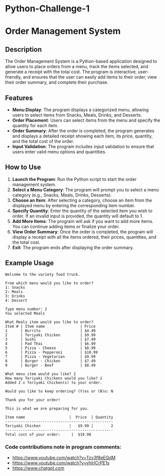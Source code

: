 # Python-Challenge-1

# Order Management System

## Description

The Order Management System is a Python-based application designed to allow users to place orders from a menu, track the items selected, and generate a receipt with the total cost. The program is interactive, user-friendly, and ensures that the user can easily add items to their order, view their order summary, and complete their purchase.

## Features

- **Menu Display**: The program displays a categorized menu, allowing users to select items from Snacks, Meals, Drinks, and Desserts.
- **Order Placement**: Users can select items from the menu and specify the quantity for each item.
- **Order Summary**: After the order is completed, the program generates and displays a detailed receipt showing each item, its price, quantity, and the total cost of the order.
- **Input Validation**: The program includes input validation to ensure that users enter valid menu options and quantities.

## How to Use

1. **Launch the Program**: Run the Python script to start the order management system.
2. **Select a Menu Category**: The program will prompt you to select a menu category (e.g., Snacks, Meals, Drinks, Desserts).
3. **Choose an Item**: After selecting a category, choose an item from the displayed menu by entering the corresponding item number.
4. **Specify Quantity**: Enter the quantity of the selected item you wish to order. If an invalid input is provided, the quantity will default to 1.
5. **Add More Items**: The program will ask if you want to add more items. You can continue adding items or finalize your order.
6. **View Order Summary**: Once the order is completed, the program will display a receipt with all the items ordered, their prices, quantities, and the total cost.
7. **Exit**: The program ends after displaying the order summary.

## Example Usage

```plaintext
Welcome to the variety food truck.

From which menu would you like to order? 
1: Snacks
2: Meals
3: Drinks
4: Dessert

Type menu number: 2
You selected Meals

What Meals item would you like to order? 
Item # | Item name                | Price
1      | Burrito                  | $4.49
2      | Teriyaki Chicken         | $9.99
3      | Sushi                    | $7.49
4      | Pad Thai                 | $6.99
5      | Pizza - Cheese           | $8.99
6      | Pizza - Pepperoni        | $10.99
7      | Pizza - Vegetarian       | $9.99
8      | Burger - Chicken         | $7.49
9      | Burger - Beef            | $8.49

What menu item would you like? 2
How many Teriyaki Chickens would you like? 2
Added 2 x Teriyaki Chicken(s) to your order.

Would you like to keep ordering? (Y)es or (N)o: N

Thank you for your order!

This is what we are preparing for you.

Item name                    |  Price  | Quantity
-------------------------------------------------
Teriyaki Chicken             |   $9.99 |        2
-------------------------------------------------
Total cost of your order:     |  $19.98
```


### Code contributions note in program comments:
- https://www.youtube.com/watch?v=Tzv3f8eEQdM
- https://www.youtube.com/watch?v=vhlrICrPE1s
- https://www.chatgpt.com
